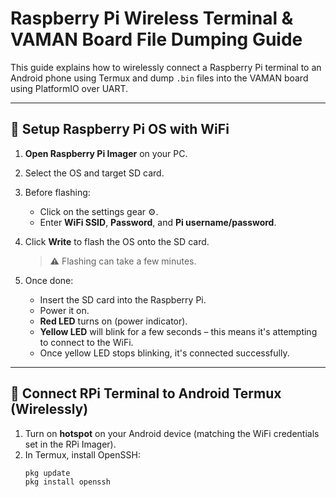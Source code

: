 # Raspberry Pi Wireless Terminal & VAMAN Board File Dumping Guide

This guide explains how to wirelessly connect a Raspberry Pi terminal to an Android phone using Termux and dump `.bin` files into the VAMAN board using PlatformIO over UART.

---

## 🚀 Setup Raspberry Pi OS with WiFi

1. **Open Raspberry Pi Imager** on your PC.
2. Select the OS and target SD card.
3. Before flashing:
   - Click on the settings gear ⚙️.
   - Enter **WiFi SSID**, **Password**, and **Pi username/password**.
4. Click **Write** to flash the OS onto the SD card.
   > ⚠️ Flashing can take a few minutes.

5. Once done:
   - Insert the SD card into the Raspberry Pi.
   - Power it on.
   - **Red LED** turns on (power indicator).
   - **Yellow LED** will blink for a few seconds – this means it's attempting to connect to the WiFi.
   - Once yellow LED stops blinking, it's connected successfully.

---

## 📱 Connect RPi Terminal to Android Termux (Wirelessly)

1. Turn on **hotspot** on your Android device (matching the WiFi credentials set in the RPi Imager).
2. In Termux, install OpenSSH:
   ```bash
   pkg update
   pkg install openssh

